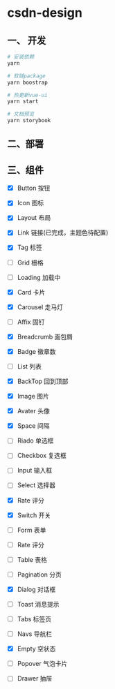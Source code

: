 # csdn-design

## 一、 开发
```bash
# 安装依赖
yarn

# 软链package
yarn boostrap

# 热更新vue-ui
yarn start

# 文档预览
yarn storybook
```
## 二、部署

## 三、组件

- [x] Button 按钮
- [x] Icon 图标
- [x] Layout 布局
- [x] Link 链接(已完成，主题色待配置)
- [x] Tag 标签
- [ ] Grid 栅格
- [ ] Loading 加载中
- [x] Card 卡片
- [x] Carousel 走马灯
- [ ] Affix 固钉
- [x] Breadcrumb 面包屑
- [x] Badge 徽章数
- [ ] List 列表
- [x] BackTop 回到顶部 
- [x] Image 图片
- [x] Avater 头像
- [x] Space 间隔

- [ ] Riado 单选框
- [ ] Checkbox 复选框
- [ ] Input 输入框
- [ ] Select 选择器
- [x] Rate 评分
- [x] Switch 开关
- [ ] Form 表单
- [ ] Rate 评分

- [ ] Table 表格
- [ ] Pagination 分页
- [x] Dialog 对话框
- [ ] Toast 消息提示
- [ ] Tabs 标签页
- [ ] Navs 导航栏
- [x] Empty 空状态
- [ ] Popover 气泡卡片
- [ ] Drawer 抽屉